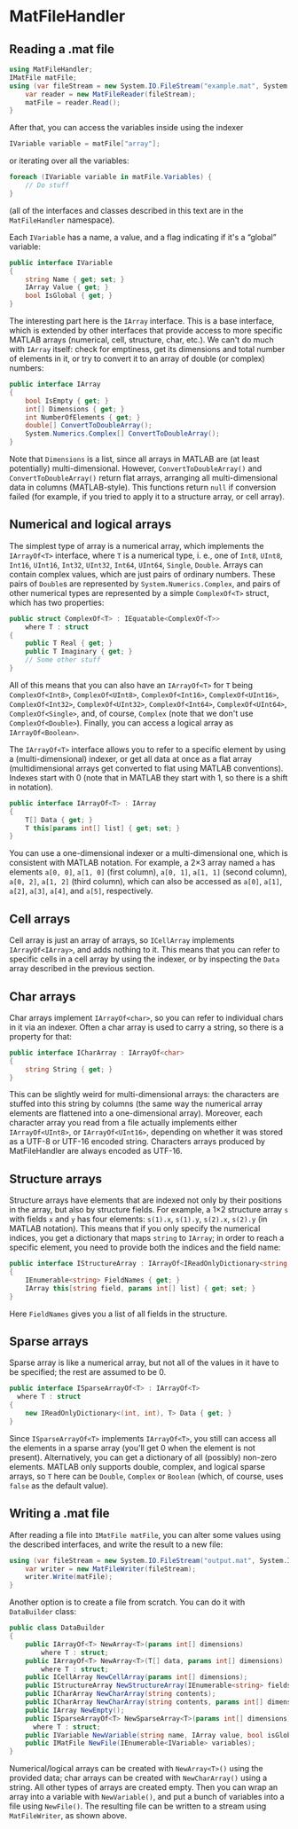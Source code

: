 # MatFileHandler

## Reading a .mat file

```csharp
using MatFileHandler;
IMatFile matFile;
using (var fileStream = new System.IO.FileStream("example.mat", System.IO.FileMode.Open)) {
    var reader = new MatFileReader(fileStream);
    matFile = reader.Read();
}
```

After that, you can access the variables inside using the indexer
```csharp
IVariable variable = matFile["array"];
```
or iterating over all the variables:
```csharp
foreach (IVariable variable in matFile.Variables) {
    // Do stuff
}
```
(all of the interfaces and classes described in this text are in the `MatFileHandler` namespace).

Each `IVariable` has a name, a value, and a flag indicating if it's a “global” variable:
```csharp
public interface IVariable
{
    string Name { get; set; }
    IArray Value { get; }
    bool IsGlobal { get; }
}
```

The interesting part here is the `IArray` interface. This is a base interface, which is extended by other interfaces that provide access to more specific MATLAB arrays (numerical, cell, structure, char, etc.).
We can't do much with `IArray` itself: check for emptiness, get its dimensions and total number of elements in it, or try to convert it to an array of double (or complex) numbers:
```csharp
public interface IArray
{
    bool IsEmpty { get; }
    int[] Dimensions { get; }
    int NumberOfElements { get; }
    double[] ConvertToDoubleArray();
    System.Numerics.Complex[] ConvertToDoubleArray();
}
```

Note that `Dimensions` is a list, since all arrays in MATLAB are (at least potentially) multi-dimensional. However, `ConvertToDoubleArray()` and `ConvertToDoubleArray()` return flat arrays, arranging all multi-dimensional data in columns (MATLAB-style). This functions return `null` if conversion failed (for example, if you tried to apply it to a structure array, or cell array). 

## Numerical and logical arrays

The simplest type of array is a numerical array, which implements the `IArrayOf<T>` interface, where `T` is a numerical type, i. e., one of `Int8`, `UInt8`, `Int16`, `UInt16`, `Int32`, `UInt32`, `Int64`, `UInt64`, `Single`, `Double`. Arrays can contain complex values, which are just pairs of ordinary numbers. These pairs of `Double`s are represented by `System.Numerics.Complex`, and pairs of other numerical types are represented by a simple `ComplexOf<T>` struct, which has two properties: 
```csharp
public struct ComplexOf<T> : IEquatable<ComplexOf<T>>
    where T : struct
{
    public T Real { get; }
    public T Imaginary { get; }
    // Some other stuff
}
```

All of this means that you can also have an `IArrayOf<T>` for `T` being `ComplexOf<Int8>`, `ComplexOf<UInt8>`, `ComplexOf<Int16>`, `ComplexOf<UInt16>`, `ComplexOf<Int32>`, `ComplexOf<UInt32>`, `ComplexOf<Int64>`, `ComplexOf<UInt64>`, `ComplexOf<Single>`, and, of course, `Complex` (note that we don't use `ComplexOf<Double>`). Finally, you can access a logical array as `IArrayOf<Boolean>`.

The `IArrayOf<T>` interface allows you to refer to a specific element by using a (multi-dimensional) indexer, or get all data at once as a flat array (multidimensional arrays get converted to flat using MATLAB conventions). Indexes start with 0 (note that in MATLAB they start with 1, so there is a shift in notation).
```csharp
public interface IArrayOf<T> : IArray
{
    T[] Data { get; }
    T this[params int[] list] { get; set; }
}
```
You can use a one-dimensional indexer or a multi-dimensional one, which is consistent with MATLAB notation. For example, a 2×3 array named `a` has elements `a[0, 0]`, `a[1, 0]` (first column), `a[0, 1]`, `a[1, 1]` (second column), `a[0, 2]`, `a[1, 2]` (third column), which can also be accessed as `a[0]`, `a[1]`, `a[2]`, `a[3]`, `a[4]`, and `a[5]`, respectively.

## Cell arrays

Cell array is just an array of arrays, so `ICellArray` implements `IArrayOf<IArray>`, and adds nothing to it. This means that you can refer to specific cells in a cell array by using the indexer, or by inspecting the `Data` array described in the previous section.

## Char arrays

Char arrays implement `IArrayOf<char>`, so you can refer to individual chars in it via an indexer. Often a char array is used to carry a string, so there is a property for that: 
```csharp
public interface ICharArray : IArrayOf<char>
{
    string String { get; }
}
```
This can be slightly weird for multi-dimensional arrays: the characters are stuffed into this string by columns (the same way the numerical array elements are flattened into a one-dimensional array). Moreover, each character array you read from a file actually implements either `IArrayOf<UInt8>`, or `IArrayOf<UInt16>`, depending on whether it was stored as a UTF-8 or UTF-16 encoded string. Characters arrays produced by MatFileHandler are always encoded as UTF-16.

## Structure arrays

Structure arrays have elements that are indexed not only by their positions in the array, but also by structure fields. For example, a 1×2 structure array `s` with fields `x` and `y` has four elements: `s(1).x`, `s(1).y`, `s(2).x`, `s(2).y` (in MATLAB notation). This means that if you only specify the numerical indices, you get a dictionary that maps `string` to `IArray`; in order to reach a specific element, you need to provide both the indices and the field name:
```csharp
public interface IStructureArray : IArrayOf<IReadOnlyDictionary<string, IArray>>
{
    IEnumerable<string> FieldNames { get; }
    IArray this[string field, params int[] list] { get; set; }
}
```
Here `FieldNames` gives you a list of all fields in the structure.

## Sparse arrays

Sparse array is like a numerical array, but not all of the values in it have to be specified; the rest are assumed to be 0.
```csharp
public interface ISparseArrayOf<T> : IArrayOf<T>
  where T : struct
{
    new IReadOnlyDictionary<(int, int), T> Data { get; }
}
```
Since `ISparseArrayOf<T>` implements `IArrayOf<T>`, you still can access all the elements in a sparse array (you'll get 0 when the element is not present). Alternatively, you can get a dictionary of all (possibly) non-zero elements. MATLAB only supports double, complex, and logical sparse arrays, so `T` here can be `Double`, `Complex` or `Boolean` (which, of course, uses `false` as the default value).

## Writing a .mat file

After reading a file into `IMatFile matFile`, you can alter some values using the described interfaces, and write the result to a new file:
```csharp
using (var fileStream = new System.IO.FileStream("output.mat", System.IO.FileMode.Create)) {
    var writer = new MatFileWriter(fileStream);
    writer.Write(matFile);
}
```

Another option is to create a file from scratch. You can do it with `DataBuilder` class:

```csharp
public class DataBuilder
{
    public IArrayOf<T> NewArray<T>(params int[] dimensions)
        where T : struct;
    public IArrayOf<T> NewArray<T>(T[] data, params int[] dimensions)
        where T : struct;
    public ICellArray NewCellArray(params int[] dimensions);
    public IStructureArray NewStructureArray(IEnumerable<string> fields, params int[] dimensions);
    public ICharArray NewCharArray(string contents);
    public ICharArray NewCharArray(string contents, params int[] dimensions);
    public IArray NewEmpty();
    public ISparseArrayOf<T> NewSparseArray<T>(params int[] dimensions)
      where T : struct;
    public IVariable NewVariable(string name, IArray value, bool isGlobal = false);
    public IMatFile NewFile(IEnumerable<IVariable> variables);
}
```
Numerical/logical arrays can be created with `NewArray<T>()` using the provided data; char arrays can be created with `NewCharArray()` using a string. All other types of arrays are created empty. Then you can wrap an array into a variable with `NewVariable()`, and put a bunch of variables into a file using `NewFile()`. The resulting file can be written to a stream using `MatFileWriter`, as shown above.
